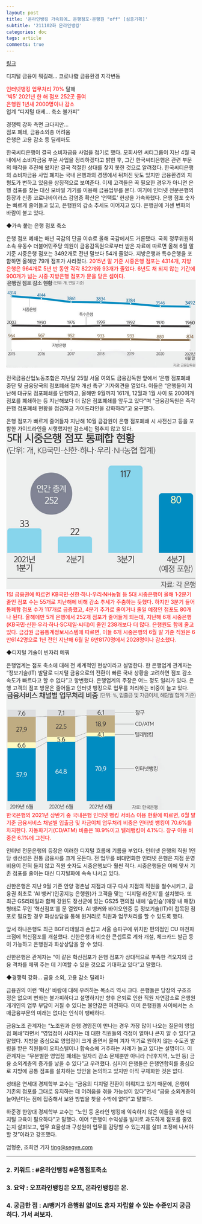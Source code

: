 ```yaml
---
layout: post
title: '온라인뱅킹 가속화에… 은행점포·은행원 "off" [심층기획]'
subtitle: '211102화 온라인뱅킹'
categories: doc
tags: article
comments: true
---
```


[링크](http://www.segye.com/newsView/20211101515865?OutUrl=naver)

디지털 금융이 뭐길래… 코로나發 금융환경 지각변동   

<span style="color:red">인터넷뱅킹 업무처리 70%</span> 달해   
<span style="color:red">‘빅5’ 2021년 한 해 점포 252곳 줄여   
은행원 1년새 2000명이나 감소</span>   
업계 “디지털 대세… 축소 불가피”   

경쟁력 강화 측면 크다지만…   
점포 폐쇄, 금융소외층 어려움   
은행은 고용 감소 등 딜레마도   


한국씨티은행이 결국 소비자금융 사업을 접기로 했다. 모회사인 씨티그룹이 지난 4월 국내에서 소비자금융 부문 사업을 정리하겠다고 밝힌 후, 그간 한국씨티은행은 관련 부문의 매각을 추진해 왔지만 결국 적절한 상대를 찾지 못한 것으로 알려졌다. 한국씨티은행의 소비자금융 사업 폐지는 국내 은행과의 경쟁에서 뒤처진 탓도 있지만 금융환경의 지형도가 변하고 있음을 상징적으로 보여준다. 이제 고객들은 꼭 필요한 경우가 아니면 은행 점포를 찾는 대신 모바일 기기를 이용해 금융업무를 본다. 여기에 인터넷 전문은행의 등장과 신종 코로나바이러스 감염증 확산은 ‘언택트’ 현상을 가속화했다. 은행 점포 숫자는 빠르게 줄어들고 있고, 은행원의 감소 추세도 이어지고 있다. 은행권에 거센 변화의 바람이 불고 있다.   

◆가속 붙는 은행 점포 축소   

은행 점포 폐쇄는 매년 국감의 단골 이슈로 올해 국감에서도 거론됐다. 국회 정무위원회 소속 유동수 더불어민주당 의원이 금융감독원으로부터 받은 자료에 따르면 올해 6월 말 기준 시중은행 점포는 3492개로 전년 말보다 54개 줄었다. 지방은행과 특수은행을 포함하면 올해만 79개 점포가 사라졌다. <span style="color:red">2015년 말 기준 시중은행 점포는 4314개, 지방은행은 964개로 5년 반 동안 각각 822개와 93개가 줄었다. 6년도 채 되지 않는 기간에 900개가 넘는 시중·지방은행 점포가 문을 닫은 셈이다.</span>   
<img src="/assets/img/211102Tue_DigitBank1.png">

전국금융산업노동조합은 지난달 25일 서울 여의도 금융감독원 앞에서 ‘은행 점포폐쇄 중단 및 금융당국의 점포폐쇄 절차 개선 촉구’ 기자회견을 열었다. 이들은 “은행들이 지난해 대규모 점포폐쇄를 단행하고, 올해만 9월까지 161개, 12월과 1월 사이 또 200여개 점포를 폐쇄하는 등 지난해보다 더 많은 점포폐쇄를 앞두고 있다”며 “금융감독원은 즉각 은행 점포폐쇄 현황을 점검하고 가이드라인을 강화하라”고 요구했다.   

은행 점포가 빠르게 줄어들자 지난해 10월 금감원이 은행 점포폐쇄 시 사전신고 등을 포함한 가이드라인을 시행했지만 감소세는 멈추지 않고 있다.
<img src="/assets/img/211102Tue_DigitBank2.png">
<span style="color:red">1일 금융권에 따르면 KB국민·신한·하나·우리·NH농협 등 5대 시중은행이 올해 1·2분기 줄인 점포 수는 55개로 지난해에 비해 감소 추세가 주춤하는 듯했다. 하지만 3분기 들어 통폐합 점포 수가 117개로 급증했고, 4분기 추가로 줄이거나 줄일 예정인 점포도 80개나 된다. 올해에만 5개 은행에서 252개 점포가 줄어들게 되는데, 지난해 6개 시중은행(KB국민·신한·우리·하나·SC제일·씨티)이 줄인 238개보다 더 많다. 은행원도 함께 줄고 있다. 금감원 금융통계정보시스템에 따르면, 이들 6개 시중은행의 6월 말 기준 직원은 6만6142명으로 1년 전인 지난해 6월 말 6만8170명에서 2028명이나 감소했다.</span>   

◆디지털 기술이 빈자리 메꿔   

은행업계는 점포 축소에 대해 전 세계적인 현상이라고 설명한다. 한 은행업계 관계자는 “정보기술(IT) 발달로 디지털 금융으로의 전환이 빠른 국내 상황을 고려하면 점포 감소 속도가 빠르다고 할 수 없다”고 항변했다. 은행업계의 주장은 어느 정도 일리가 있다. 은행 고객의 점포 방문은 줄어들고 인터넷 뱅킹으로 업무를 처리하는 비중이 늘고 있다.
<img src="/assets/img/211102Tue_DigitBank3.png">
<span style="color:red">한국은행의 2021년 상반기 중 국내은행 인터넷 뱅킹 서비스 이용 현황에 따르면, 6월 말 기준 금융서비스 채널별 입출금 및 자금이체 업무처리 비중은 인터넷 뱅킹이 70.6%를 차지한다. 자동화기기(CD/ATM) 비중은 18.9%이고 텔레뱅킹이 4.1%다. 창구 이용 비중은 6.1%에 그친다.</span>   

인터넷 전문은행의 등장은 이러한 디지털 흐름에 기름을 부었다. 인터넷 은행의 직원 1인당 생산성은 전통 금융사를 크게 웃돈다. 전 업무를 비대면화한 인터넷 은행은 지점 운영 비용이 전혀 들지 않고 직원 숫자도 시중은행보다 훨씬 적다. 시중은행들은 이에 맞서 기존 점포를 줄이는 대신 디지털화에 속속 나서고 있다.   

신한은행은 지난 9월 기존 안양 평촌남 지점과 대구 다사 지점의 직원을 철수시키고, 금융권 최초로 ‘AI 뱅커’(인공지능 은행원)가 고객을 맞는 ‘디지털 라운지’를 설치했다. 또 최근 GS리테일과 함께 강원도 정선군에 있는 GS25 편의점 내에 ‘숍인숍’(매장 내 매장) 형태로 무인 ‘혁신점포’를 문 열었다. AI 뱅커와 바이오인증 등 정보기술(IT)이 접목된 점포로 필요할 경우 화상상담을 통해 원거리로 직원과 업무처리를 할 수 있도록 했다.   

앞서 하나은행도 최근 BGF리테일과 손잡고 서울 송파구에 위치한 편의점인 CU 마천파크점에 혁신점포를 개설했다. 신한은행과 비슷한 콘셉트로 계좌 개설, 체크카드 발급 등이 가능하고 은행원과 화상상담을 할 수 있다.   

신한은행은 관계자는 “이 같은 혁신점포가 은행 점포가 상대적으로 부족한 격오지의 금융 격차를 메꿔 주는 데 기여할 수 있을 것으로 기대하고 있다”고 말했다.   

◆경쟁력 강화… 금융 소외, 고용 감소 딜레마   

금융권의 이런 ‘혁신’ 바람에 대해 우려하는 목소리 역시 크다. 은행들은 당장의 구조조정은 없으며 변화는 불가피하다고 설명하지만 향후 은퇴로 인한 직원 자연감소로 은행원 개개인의 업무 부담이 커질 수 있다는 불안감은 여전하다. 이미 은행원들 사이에서는 소매금융부문의 미래는 없다는 인식이 팽배하다.   

금융노조 관계자는 “노조원과 은행 경영진이 만나는 경우 가장 많이 나오는 질문이 영업점 폐쇄”라면서 “영업점이 사라지는 데 대한 직원들의 걱정이 얼마나 큰지 알 수 있다”고 말했다. 지방을 중심으로 영업점이 크게 줄면서 울며 겨자 먹기로 원하지 않는 수도권 발령을 받은 직원들이 오피스텔이나 합숙소에 거주하는 사례가 늘고 있다는 설명이다. 이 관계자는 “무분별한 영업점 폐쇄는 일자리 감소 문제뿐만 아니라 (낙후지역, 노인 등) 금융 소외계층의 증가를 낳을 수 있다”고 우려했다. 심지어 은행들은 은행연합회를 중심으로 지방에 공통 점포를 설치하는 방안을 논의하고 있지만 아직 구체화한 것은 없다.   

성태윤 연세대 경제학부 교수는 “금융의 디지털 전환이 이뤄지고 있기 때문에, 은행이 기존의 점포를 그대로 유지하는 데 어려움을 겪을 가능성이 있다”면서 “금융 소외계층이 늘어난다는 점에 집중해서 보완 방법을 찾을 수밖에 없다”고 말했다.

하준경 한양대 경제학부 교수는 “노인 등 온라인 뱅킹에 익숙하지 않은 이들을 위한 디지털 교육이 필요하다”고 말했다. 이어 “은행이 수익성을 빌미로 과도하게 점포를 줄였는지 살펴보고, 업무 효율성과 구성원이 업무를 감당할 수 있는지를 살펴 조정에 나서야 할 것”이라고 강조했다.

엄형준, 조희연 기자 ting@segye.com
* * *

### 2. 키워드 : \#온라인뱅킹 \#은행점포축소
### 3. 요약 : 오프라인뱅킹은 오프, 온라인뱅킹은 온.
### 4. 궁금한 점 : AI뱅커가 은행원 없이도 혼자 자립할 수 있는 수준인지 궁금하다. 가서 써보자.
